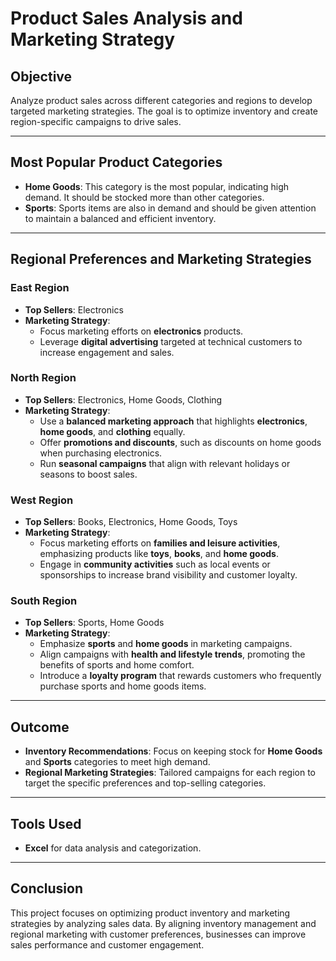 # Product Sales Analysis and Marketing Strategy

## Objective
Analyze product sales across different categories and regions to develop targeted marketing strategies. The goal is to optimize inventory and create region-specific campaigns to drive sales.

---

## Most Popular Product Categories
- **Home Goods**: This category is the most popular, indicating high demand. It should be stocked more than other categories.
- **Sports**: Sports items are also in demand and should be given attention to maintain a balanced and efficient inventory.

---

## Regional Preferences and Marketing Strategies

### **East Region**
- **Top Sellers**: Electronics
- **Marketing Strategy**:
  - Focus marketing efforts on **electronics** products.
  - Leverage **digital advertising** targeted at technical customers to increase engagement and sales.

### **North Region**
- **Top Sellers**: Electronics, Home Goods, Clothing
- **Marketing Strategy**:
  - Use a **balanced marketing approach** that highlights **electronics**, **home goods**, and **clothing** equally.
  - Offer **promotions and discounts**, such as discounts on home goods when purchasing electronics.
  - Run **seasonal campaigns** that align with relevant holidays or seasons to boost sales.

### **West Region**
- **Top Sellers**: Books, Electronics, Home Goods, Toys
- **Marketing Strategy**:
  - Focus marketing efforts on **families and leisure activities**, emphasizing products like **toys**, **books**, and **home goods**.
  - Engage in **community activities** such as local events or sponsorships to increase brand visibility and customer loyalty.

### **South Region**
- **Top Sellers**: Sports, Home Goods
- **Marketing Strategy**:
  - Emphasize **sports** and **home goods** in marketing campaigns.
  - Align campaigns with **health and lifestyle trends**, promoting the benefits of sports and home comfort.
  - Introduce a **loyalty program** that rewards customers who frequently purchase sports and home goods items.

---

## Outcome
- **Inventory Recommendations**: Focus on keeping stock for **Home Goods** and **Sports** categories to meet high demand.
- **Regional Marketing Strategies**: Tailored campaigns for each region to target the specific preferences and top-selling categories.

---

## Tools Used
- **Excel** for data analysis and categorization.


---

## Conclusion
This project focuses on optimizing product inventory and marketing strategies by analyzing sales data. By aligning inventory management and regional marketing with customer preferences, businesses can improve sales performance and customer engagement.

